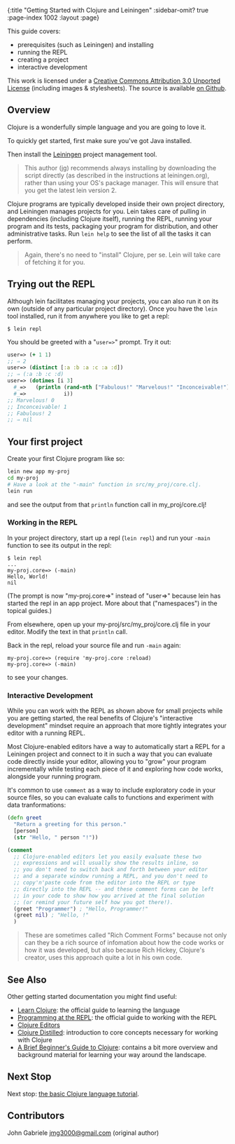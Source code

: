 {:title "Getting Started with Clojure and Leiningen"
 :sidebar-omit? true :page-index 1002
 :layout :page}

This guide covers:

 * prerequisites (such as Leiningen) and installing
 * running the REPL
 * creating a project
 * interactive development

This work is licensed under a <a rel="license"
href="https://creativecommons.org/licenses/by/3.0/">Creative Commons
Attribution 3.0 Unported License</a> (including images &
stylesheets). The source is available [on
Github](https://github.com/clojure-doc/clojure-doc.github.io).


## Overview

Clojure is a wonderfully simple language and you are going to love
it.

To quickly get started, first make sure you've got Java installed.

Then install the [Leiningen](https://leiningen.org/) project management
tool.

> This author (jg) recommends always installing by downloading the
> script directly (as described in the instructions at leiningen.org),
> rather than using your OS's package manager. This will ensure that
> you get the latest lein version 2.

Clojure programs are typically developed inside their own project
directory, and Leiningen manages projects for you. Lein takes care of
pulling in dependencies (including Clojure itself), running the REPL,
running your program and its tests, packaging your program for
distribution, and other administrative tasks. Run `lein help` to
see the list of all the tasks it can perform.

> Again, there's no need to "install" Clojure, per se. Lein
> will take care of fetching it for you.


## Trying out the REPL

Although lein facilitates managing your projects, you can also run it
on its own (outside of any particular project directory). Once you
have the `lein` tool installed, run it from anywhere you like to get a
repl:

    $ lein repl

You should be greeted with a "`user=>`" prompt. Try it out:

``` clojure
user=> (+ 1 1)
;; ⇒ 2
user=> (distinct [:a :b :a :c :a :d])
;; ⇒ (:a :b :c :d)
user=> (dotimes [i 3]
  #_=>   (println (rand-nth ["Fabulous!" "Marvelous!" "Inconceivable!"])
  #_=>            i))
;; Marvelous! 0
;; Inconceivable! 1
;; Fabulous! 2
;; ⇒ nil
```


## Your first project

Create your first Clojure program like so:

``` bash
lein new app my-proj
cd my-proj
# Have a look at the "-main" function in src/my_proj/core.clj.
lein run
```

and see the output from that `println` function call in
my_proj/core.clj!


### Working in the REPL

In your project directory, start up a repl (`lein repl`) and
run your `-main` function to see its output in the repl:

    $ lein repl
    ...
    my-proj.core=> (-main)
    Hello, World!
    nil

(The prompt is now "my-proj.core=>" instead of "user=>" because lein
has started the repl in an app project. More about that ("namespaces")
in the topical guides.)

From elsewhere, open up your my-proj/src/my_proj/core.clj file
in your editor. Modify the text in that `println` call.

Back in the repl, reload your source file and run `-main` again:

    my-proj.core=> (require 'my-proj.core :reload)
    my-proj.core=> (-main)

to see your changes.


### Interactive Development

While you can work with the REPL as shown above for small projects while
you are getting started, the real benefits of Clojure's "interactive
development" mindset require an approach that more tightly integrates your
editor with a running REPL.

Most Clojure-enabled editors have a way to automatically start a REPL for
a Leiningen project and connect to it in such a way that you can evaluate code
directly inside your editor, allowing you to "grow" your program incrementally
while testing each piece of it and exploring how code works, alongside your
running program.

It's common to use `comment` as a way to include exploratory code in your
source files, so you can evaluate calls to functions and experiment with
data tranformations:

```clojure
(defn greet
  "Return a greeting for this person."
  [person]
  (str "Hello, " person "!"))

(comment
  ;; Clojure-enabled editors let you easily evaluate these two
  ;; expressions and will usually show the results inline, so
  ;; you don't need to switch back and forth between your editor
  ;; and a separate window running a REPL, and you don't need to
  ;; copy'n'paste code from the editor into the REPL or type
  ;; directly into the REPL -- and these comment forms can be left
  ;; in your code to show how you arrived at the final solution
  ;; (or remind your future self how you got there!).
  (greet "Programmer") ; "Hello, Programmer!"
  (greet nil) ; "Hello, !"
  )
```

> These are sometimes called "Rich Comment Forms" because not only can they be a rich source of infomation about how the code works or how it was developed, but also because Rich Hickey, Clojure's creator, uses this approach quite a lot in his own code.

## See Also

Other getting started documentation you might find useful:

  * [Learn Clojure](https://clojure.org/guides/learn/clojure): the official guide to learning the language
  * [Programming at the REPL](https://clojure.org/guides/learn/clojure): the official guide to working with the REPL
  * [Clojure Editors](/articles/tutorials/editors/)
  * [Clojure Distilled](http://yogthos.github.io/ClojureDistilled.html):
    introduction to core concepts necessary for working with Clojure
  * [A Brief Beginner's Guide to
    Clojure](http://www.unexpected-vortices.com/clojure/brief-beginners-guide/index.html):
    contains a bit more overview and background material for learning your way
    around the landscape.


## Next Stop

Next stop: [the basic Clojure language tutorial](/articles/tutorials/introduction/).



## Contributors

John Gabriele <jmg3000@gmail.com> (original author)
